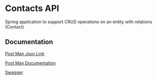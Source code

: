 # Contacts API

Spring application to support CRUD operations on an entity with relations (Contact)

## Documentation

[Post Man Json Link](https://api.postman.com/collections/14224821-1208ecbe-d788-46f3-aa28-cca88dc68b89?access_key=PMAT-01GJZXN8KE011GE8D3FA7RDXHT)

[Post Man Documentation](https://documenter.getpostman.com/view/14224821/2s8YsxvBep)

[Swagger](http://localhost:8081/swagger-ui/index.html)



